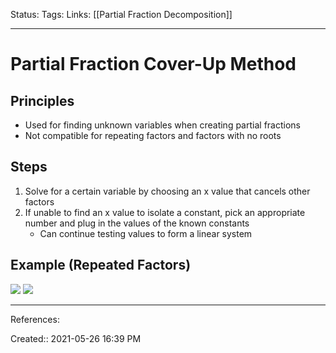 Status:
Tags:
Links: [[Partial Fraction Decomposition]]
___
# Partial Fraction Cover-Up Method
## Principles
- Used for finding unknown variables when creating partial fractions
- Not compatible for repeating factors and factors with no roots

## Steps
1. Solve for a certain variable by choosing an x value that cancels other factors
2. If unable to find an x value to isolate a constant, pick an appropriate number and plug in the values of the known constants
	- Can continue testing values to form a linear system
## Example (Repeated Factors)
![](https://i.gyazo.com/085c5714ac4be09b7397d6963b26cf1f.png)
![](https://i.gyazo.com/159e63615f8d5f5f6826ce11f2e59443.png)
___
References:

Created:: 2021-05-26 16:39 PM